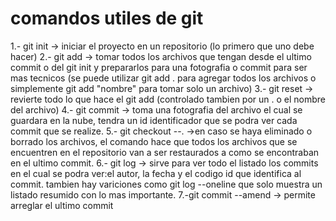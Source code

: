 # comandos utiles de git
1.- git init -> iniciar el proyecto en un repositorio (lo primero que uno debe hacer)
2.- git add -> tomar todos los archivos que tengan desde el ultimo commit o del git init y prepararlos para una fotografia o commit para ser mas tecnicos (se puede utilizar git add . para agregar todos los archivos o simplemente git add "nombre" para tomar solo un archivo)
3.- git reset -> revierte todo lo que hace el git add (controlado tambien por un . o el nombre del archivo)
4.- git commit -> toma una fotografia del archivo el cual se guardara en la nube, tendra un id identificador que se podra ver cada commit que se realize.
5.- git checkout --. ->en caso se haya eliminado o borrado los archivos, el comando hace que todos los archivos que se encuentren en el repositorio van a ser restaurados a como se encontraban en el ultimo commit.
6.- git log -> sirve para ver todo el listado los commits en el cual se podra ver:el autor, la fecha y el codigo id que identifica al commit.
    tambien hay variciones como git log --oneline  que solo muestra un listado resumido con lo mas importante.
7.-git commit --amend -> permite arreglar el ultimo commit